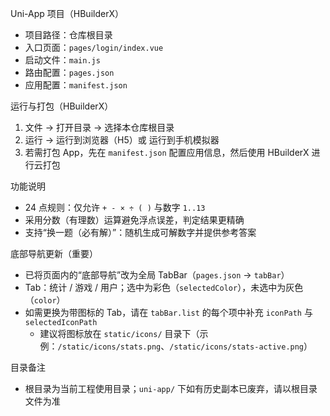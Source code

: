 ﻿Uni-App 项目（HBuilderX）
- 项目路径：仓库根目录
- 入口页面：`pages/login/index.vue`
- 启动文件：`main.js`
- 路由配置：`pages.json`
- 应用配置：`manifest.json`

运行与打包（HBuilderX）
1. 文件 -> 打开目录 -> 选择本仓库根目录
2. 运行 -> 运行到浏览器（H5）或 运行到手机模拟器
3. 若需打包 App，先在 `manifest.json` 配置应用信息，然后使用 HBuilderX 进行云打包

功能说明
- 24 点规则：仅允许 `+ - × ÷ ( )` 与数字 `1..13`
- 采用分数（有理数）运算避免浮点误差，判定结果更精确
- 支持“换一题（必有解）”：随机生成可解数字并提供参考答案

底部导航更新（重要）
- 已将页面内的“底部导航”改为全局 TabBar（`pages.json` -> `tabBar`）
- Tab：统计 / 游戏 / 用户；选中为彩色（`selectedColor`），未选中为灰色（`color`）
- 如需更换为带图标的 Tab，请在 `tabBar.list` 的每个项中补充 `iconPath` 与 `selectedIconPath`
  - 建议将图标放在 `static/icons/` 目录下（示例：`/static/icons/stats.png`、`/static/icons/stats-active.png`）

目录备注
- 根目录为当前工程使用目录；`uni-app/` 下如有历史副本已废弃，请以根目录文件为准
